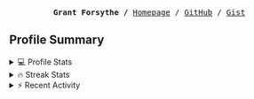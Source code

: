 <p><pre align="center"><strong>Grant Forsythe /</strong> <a href="https://www.grantwforsythe.com/">Homepage</a> / <a href="https://github.com/grantwforsythe">GitHub</a> / <a href="https://gist.github.com/grantwforsythe">Gist</a></pre></p>
 
<h2 align="left">Profile Summary</h2>
<details>
    <summary>💻 Profile Stats</summary>
    <div align="center">
        <img alt="GitHub stats" src="https://github-readme-stats.vercel.app/api?username=grantwforsythe&count_private=true&show_icons=true&hide=stars&border_radius=7&include_all_commits=true&hide_rank=true&custom_title=Grant%27s%20GitHub%20Stats">
        <img alt="Top languages" src="https://github-readme-stats.vercel.app/api/top-langs/?username=grantwforsythe&hide=jupyter+notebook,vim+script&layout=compact&langs_count=6">
    </div>
    <p style="font-size: 11px;" align="center">
        <strong>Note:</strong> Top languages is only a metric of the languages my public code consists of and doesn't reflect experience or skill level.
    </p>
</details>

<details>
    <summary>🔥 Streak Stats</summary>
        <div align="center">
            <img alt="Streak stats" src="https://github-readme-streak-stats.herokuapp.com/?user=grantwforsythe">
        </div>
</details>

 <details>
    <summary>⚡ Recent Activity</summary>
    
  <!--START_SECTION:activity-->
1. 🎉 Merged PR [#1](https://github.com/grantwforsythe/fullstackopen/pull/1) in [grantwforsythe/fullstackopen](https://github.com/grantwforsythe/fullstackopen)
2. 💪 Opened PR [#1](https://github.com/grantwforsythe/fullstackopen/pull/1) in [grantwforsythe/fullstackopen](https://github.com/grantwforsythe/fullstackopen)
3. ❗ Opened issue [#328](https://github.com/tsqllint/tsqllint/issues/328) in [tsqllint/tsqllint](https://github.com/tsqllint/tsqllint)
4. 🗣 Commented on [#610](https://github.com/sql-formatter-org/sql-formatter/issues/610) in [sql-formatter-org/sql-formatter](https://github.com/sql-formatter-org/sql-formatter)
5. 💪 Opened PR [#327](https://github.com/tsqllint/tsqllint/pull/327) in [tsqllint/tsqllint](https://github.com/tsqllint/tsqllint)
  <!--END_SECTION:activity-->
    
 </details>
